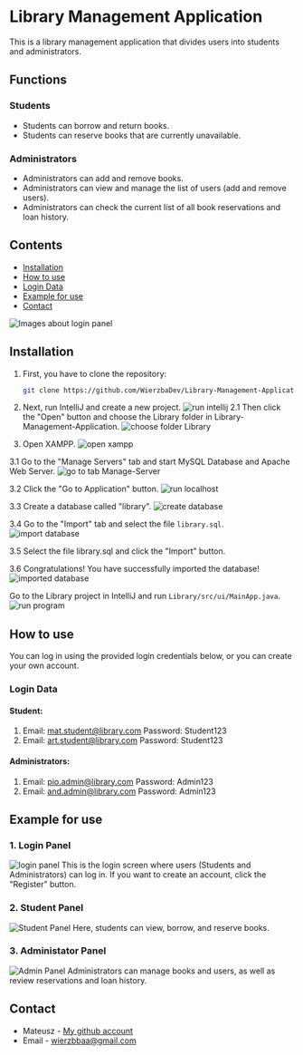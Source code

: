 # Library Management Application 
This is a library management application that divides users into students and administrators.

## Functions
### Students 
- Students can borrow and return books.
- Students can reserve books that are currently unavailable.

### Administrators
- Administrators can add and remove books.
- Administrators can view and manage the list of users (add and remove users).
- Administrators can check the current list of all book reservations and loan history.

## Contents
- [Installation](#installation)
- [How to use](#how-to-use)
- [Login Data](#login-data)
- [Example for use](#example-for-use)
- [Contact](#Contact)

![Images about login panel](images/Login-Panel.png)

## Installation
1. First, you have to clone the repository:
   ```bash
   git clone https://github.com/WierzbaDev/Library-Management-Application.git

   ```

2. Next, run IntelliJ and create a new project.
   ![run intellij](images/create-project-intellij.png)
  2.1 Then click the "Open" button and choose the Library folder in Library-Management-Application.
   ![choose folder Library](images/choose-library.png)

3. Open XAMPP.
  ![open xampp](images/run-xampp.png)

 3.1 Go to the "Manage Servers" tab and start MySQL Database and Apache Web Server.
   ![go to tab Manage-Server](images/run-mysql-apache.png)
   
 3.2 Click the "Go to Application" button.
   ![run localhost](images/localhost.png)
   
  3.3 Create a database called "library".
   ![create database](images/create-database.png)
   
  3.4 Go to the "Import" tab and select the file ```library.sql```.
   ![import database](images/choose-library-sql.png)

  3.5 Select the file library.sql and click the "Import" button.

  3.6 Congratulations! You have successfully imported the database!
    ![imported database](images/successfuly-import.png)

Go to the Library project in IntelliJ and run ```Library/src/ui/MainApp.java```.
  ![run program](images/addition-library.png)

## How to use
You can log in using the provided login credentials below, or you can create your own account.

### Login Data
#### Student:
1. Email: mat.student@library.com Password: Student123
2. Email: art.student@library.com Password: Student123
#### Administrators:
1. Email: pio.admin@library.com Password: Admin123
2. Email: and.admin@library.com Password: Admin123

## Example for use
### 1. Login Panel
![login panel](images/Login-Panel.png)
This is the login screen where users (Students and Administrators) can log in. If you want to create an account, click the "Register" button.

### 2. Student Panel
![Student Panel](images/user-panel.png)
Here, students can view, borrow, and reserve books.

### 3. Administator Panel
![Admin Panel](images/admin-main-panel.png)
Administrators can manage books and users, as well as review reservations and loan history.

## Contact
- Mateusz - [My github account](https://github.com/WierzbaDev)
- Email - wierzbbaa@gmail.com
